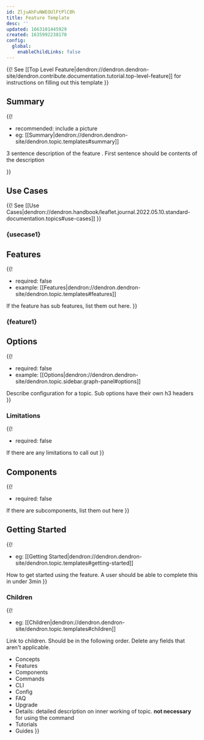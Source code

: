 ```yaml
---
id: ZljuAhFuNWEOUlFtPlC0h
title: Feature Template
desc: ''
updated: 1663101445929
created: 1635992238170
config:
  global:
    enableChildLinks: false
---
```


{{!
See [[Top Level Feature|dendron://dendron.dendron-site/dendron.contribute.documentation.tutorial.top-level-feature]] for instructions on filling out this template
}}

## Summary
{{! 
- recommended: include a picture
- eg: [[Summary|dendron://dendron.dendron-site/dendron.topic.templates#summary]]

3 sentence description of the feature . First sentence should be contents of the description

}}

## Use Cases
{{! 
See [[Use Cases|dendron://dendron.handbook/leaflet.journal.2022.05.10.standard-documentation.topics#use-cases]]
}}

### {usecase1}

## Features
{{! 
- required: false
- example: [[Features|dendron://dendron.dendron-site/dendron.topic.templates#features]]

If the feature has sub features, list them out here. 
}}

### {feature1}

## Options
{{! 
- required: false
- example: [[Options|dendron://dendron.dendron-site/dendron.topic.sidebar.graph-panel#options]]

Describe configuration for a topic. Sub options have their own h3 headers
}}

### Limitations
{{! 
- required: false

If there are any limitations to call out 
}}

## Components
{{! 
- required: false

If there are subcomponents, list them out here
}}

## Getting Started
{{! 
- eg: [[Getting Started|dendron://dendron.dendron-site/dendron.topic.templates#getting-started]]

How to get started using the feature. A user should be able to complete this in under 3min
}}

### Children
{{! 
- eg: [[Children|dendron://dendron.dendron-site/dendron.topic.templates#children]]

Link to children. 
Should be in the following order. Delete any fields that aren't applicable.

- Concepts
- Features
- Components
- Commands
- CLI
- Config
- FAQ
- Upgrade 
- Details: detailed description on inner working of topic. **not necessary** for using the command
- Tutorials
- Guides
}}

## 
